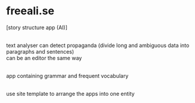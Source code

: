 # freeali.se

[story structure app (AI)]<br/><br/>

text analyser can detect propaganda (divide long and ambiguous data into paragraphs and sentences)<br/>
can be an editor the same way<br/><br/>

app containing grammar and frequent vocabulary<br/><br/>

use site template to arrange the apps into one entity
